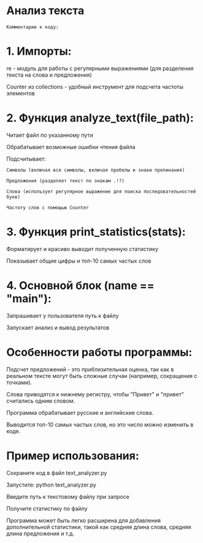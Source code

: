 # Анализ текста

```Комментарии к коду:```

# 1. Импорты:

re - модуль для работы с регулярными выражениями (для разделения текста на слова и предложения)

Counter из collections - удобный инструмент для подсчета частоты элементов

# 2. Функция analyze_text(file_path):

Читает файл по указанному пути

Обрабатывает возможные ошибки чтения файла

Подсчитывает:

```Символы (включая все символы, включая пробелы и знаки препинания)```

```Предложения (разделяет текст по знакам .!?)```

```Слова (использует регулярное выражение для поиска последовательностей букв)```

```Частоту слов с помощью Counter```

# 3. Функция print_statistics(stats):

Форматирует и красиво выводит полученную статистику

Показывает общие цифры и топ-10 самых частых слов

# 4. Основной блок (__name__ == "__main__"):

Запрашивает у пользователя путь к файлу

Запускает анализ и вывод результатов

# Особенности работы программы:

Подсчет предложений - это приблизительная оценка, так как в реальном тексте могут быть сложные случаи (например, сокращения с точками).

Слова приводятся к нижнему регистру, чтобы "Привет" и "привет" считались одним словом.

Программа обрабатывает русские и английские слова.

Выводится топ-10 самых частых слов, но это число можно изменить в коде.

# Пример использования:

Сохраните код в файл text_analyzer.py

Запустите: python text_analyzer.py

Введите путь к текстовому файлу при запросе

Получите статистику по файлу

Программа может быть легко расширена для добавления дополнительной статистики, такой как средняя длина слова, средняя длина предложения и т.д.
